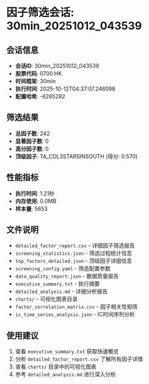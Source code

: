 # 因子筛选会话: 30min_20251012_043539

## 会话信息
- **会话ID**: 30min_20251012_043539
- **股票代码**: 0700.HK
- **时间框架**: 30min
- **执行时间**: 2025-10-12T04:37:07.246098
- **配置哈希**: -6265282

## 筛选结果
- **总因子数**: 242
- **显著因子数**: 0
- **高分因子数**: 0
- **顶级因子**: TA_CDL3STARSINSOUTH (得分: 0.570)

## 性能指标
- **执行时间**: 1.21秒
- **内存使用**: 0.0MB
- **样本量**: 5653

## 文件说明
- `detailed_factor_report.csv` - 详细因子筛选报告
- `screening_statistics.json` - 筛选过程统计信息
- `top_factors_detailed.json` - 顶级因子详细信息
- `screening_config.yaml` - 筛选配置参数
- `data_quality_report.json` - 数据质量报告
- `executive_summary.txt` - 执行摘要
- `detailed_analysis.md` - 详细分析报告
- `charts/` - 可视化图表目录
- `factor_correlation_matrix.csv` - 因子相关性矩阵
- `ic_time_series_analysis.json` - IC时间序列分析

## 使用建议
1. 查看 `executive_summary.txt` 获取快速概览
2. 分析 `detailed_factor_report.csv` 了解所有因子详情
3. 查看 `charts/` 目录中的可视化图表
4. 参考 `detailed_analysis.md` 进行深入分析
